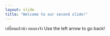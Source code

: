 ```yaml
---
layout: slide
title: "Welcome to our second slide!"
---
```

เปลี่ยนแล้วน้า 
ทดลองจ้า
Use the left arrow to go back!
